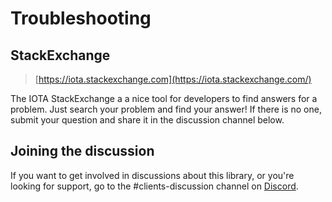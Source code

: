 # Troubleshooting


## StackExchange

> [https://iota.stackexchange.com](https://iota.stackexchange.com/)

The IOTA StackExchange a a nice tool for developers to find answers for a problem. Just search your problem and find your answer! If there is no one, submit your question and share it in the discussion channel below.

## Joining the discussion

If you want to get involved in discussions about this library, or you're looking for support, go to the #clients-discussion channel on [Discord](https://discord.iota.org).